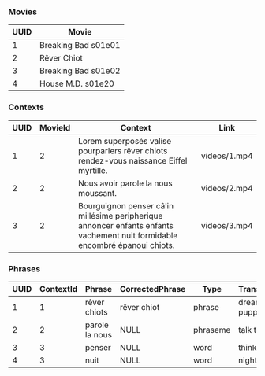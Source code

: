 ### Movies
| UUID | Movie               |
|------|---------------------|
| 1    | Breaking Bad s01e01 |
| 2    | Rêver Chiot         |
| 3    | Breaking Bad s01e02 |
| 4    | House M.D. s01e20   |

### Contexts
| UUID | MovieId | Context                                                                                                                      | Link         |
|------|---------|------------------------------------------------------------------------------------------------------------------------------|--------------|
| 1    | 2       | Lorem superposés valise pourparlers rêver chiots rendez\-vous naissance Eiffel myrtille\.                                    | videos/1.mp4 |
| 2    | 2       | Nous avoir parole la nous moussant\.                                                                                         | videos/2.mp4 |
| 3    | 2       | Bourguignon penser câlin millésime peripherique annoncer enfants enfants vachement nuit formidable encombré épanoui chiots\. | videos/3.mp4 |

### Phrases
| UUID | ContextId | Phrase         | CorrectedPhrase | Type     | Translation    | Priority | SuccessfulAttempts | Attempts |
|------|-----------|----------------|-----------------|----------|----------------|----------|--------------------|----------|
| 1    | 1         | rêver chiots   | rêver chiot     | phrase   | dreaming puppy | 0        | 0                  | 2        |
| 2    | 2         | parole la nous | NULL            | phraseme | talk to us     | 0        | 0                  | 0        |
| 3    | 3         | penser         | NULL            | word     | think          | 1        | 1                  | 1        |
| 4    | 3         | nuit           | NULL            | word     | night          | 0        | 2                  | 3        |
